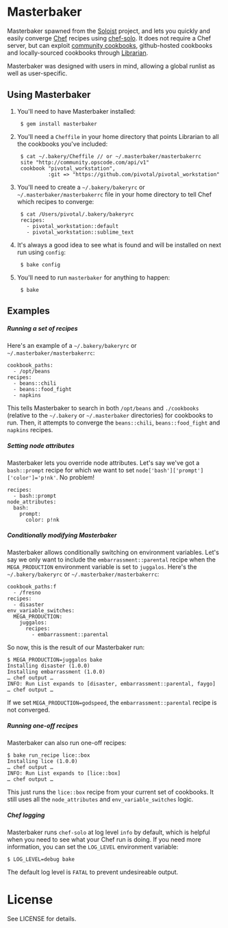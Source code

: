 # Masterbaker

Masterbaker spawned from the [Soloist](https://github.com/mkocher/soloist) project, and lets you quickly and easily converge [Chef](http://opscode.com/chef) recipes using [chef-solo](http://wiki.opscode.com/display/chef/Chef+Solo).  It does not require a Chef server, but can exploit [community cookbooks](http://community.opscode.com/cookbooks), github-hosted cookbooks and locally-sourced cookbooks through [Librarian](https://github.com/applicationsonline/librarian).

Masterbaker was designed with users in mind, allowing a global runlist as well as user-specific.

Using Masterbaker
-------------

1. You'll need to have Masterbaker installed:

        $ gem install masterbaker

2. You'll need a `Cheffile` in your home directory that points Librarian to all the cookbooks you've included:

        $ cat ~/.bakery/Cheffile // or ~/.masterbaker/masterbakerrc
        site "http://community.opscode.com/api/v1"
        cookbook "pivotal_workstation",
                 :git => "https://github.com/pivotal/pivotal_workstation"

3. You'll need to create a `~/.bakery/bakeryrc` or `~/.masterbaker/masterbakerrc` file in your home directory to tell Chef which recipes to converge:

        $ cat /Users/pivotal/.bakery/bakeryrc
        recipes:
          - pivotal_workstation::default
          - pivotal_workstation::sublime_text

4. It's always a good idea to see what is found and will be installed on next run using `config`:

        $ bake config


4. You'll need to run `masterbaker` for anything to happen:

        $ bake


Examples
--------

##### Running a set of recipes

Here's an example of a `~/.bakery/bakeryrc` or `~/.masterbaker/masterbakerrc`:

    cookbook_paths:
      - /opt/beans
    recipes:
      - beans::chili
      - beans::food_fight
      - napkins

This tells Masterbaker to search in both `/opt/beans` and `./cookbooks` (relative to the `~/.bakery` or `~/.masterbaker` directories) for cookbooks to run.  Then, it attempts to converge the `beans::chili`, `beans::food_fight` and `napkins` recipes.


##### Setting node attributes

Masterbaker lets you override node attributes.  Let's say we've got a `bash::prompt` recipe for which  we want to set `node['bash']['prompt']['color']='p!nk'`.  No problem!

    recipes:
      - bash::prompt
    node_attributes:
      bash:
        prompt:
          color: p!nk


##### Conditionally modifying Masterbaker

Masterbaker allows conditionally switching on environment variables.  Let's say we only want to include the `embarrassment::parental` recipe when the `MEGA_PRODUCTION` environment variable is set to `juggalos`.  Here's the `~/.bakery/bakeryrc` or `~/.masterbaker/masterbakerrc`:

    cookbook_paths:f
      - /fresno
    recipes:
      - disaster
    env_variable_switches:
      MEGA_PRODUCTION:
        juggalos:
          recipes:
            - embarrassment::parental

So now, this is the result of our Masterbaker run:

    $ MEGA_PRODUCTION=juggalos bake
    Installing disaster (1.0.0)
    Installing embarrassment (1.0.0)
    … chef output …
    INFO: Run List expands to [disaster, embarrassment::parental, faygo]
    … chef output …

If we set `MEGA_PRODUCTION=godspeed`, the `embarrassment::parental` recipe is not converged.


##### Running one-off recipes

Masterbaker can also run one-off recipes:

    $ bake run_recipe lice::box
    Installing lice (1.0.0)
    … chef output …
    INFO: Run List expands to [lice::box]
    … chef output …

This just runs the `lice::box` recipe from your current set of cookbooks.  It still uses all the `node_attributes` and `env_variable_switches` logic.


##### Chef logging

Masterbaker runs `chef-solo` at log level `info` by default, which is helpful when you need to see what your Chef run is doing.  If you need more information, you can set the `LOG_LEVEL` environment variable:

    $ LOG_LEVEL=debug bake
    
The default log level is `FATAL` to prevent undesireable output.


License
=======

See LICENSE for details.

